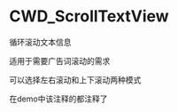 # CWD_ScrollTextView
循环滚动文本信息                           

适用于需要广告词滚动的需求             

可以选择左右滚动和上下滚动两种模式         

在demo中该注释的都注释了
